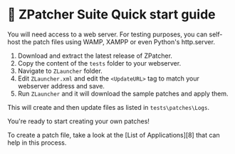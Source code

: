 🚀 ZPatcher Suite Quick start guide
====================================

You will need access to a web server. For testing purposes, you can self-host
the patch files using WAMP, XAMPP or even Python's http.server.

1. Download and extract the latest release of ZPatcher.
2. Copy the content of the `tests` folder to your webserver.
3. Navigate to `ZLauncher` folder.
4. Edit `ZLauncher.xml` and edit the `<UpdateURL>` tag to match your webserver
   address and save.
5. Run `ZLauncher` and it will download the sample patches and apply them.

This will create and then update files as listed in `tests\patches\Logs`.

You're ready to start creating your own patches!

To create a patch file, take a look at the [List of Applications][8] that can
help in this process.

[1]: docs/ZPatcherSuiteApplications.md